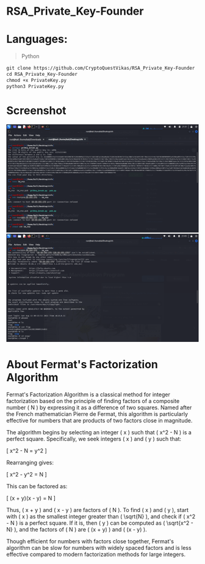 # RSA_Private_Key-Founder

# **Languages:**
> Python

```
git clone https://github.com/CryptoQuestVikas/RSA_Private_Key-Founder
cd RSA_Private_Key-Founder
chmod +x PrivateKey.py
python3 PrivateKey.py
```
# **Screenshot**
![](/img/pri.png)
![](/img/pri1.png)

# **About Fermat's Factorization Algorithm**
Fermat's Factorization Algorithm is a classical method for integer factorization based on the principle of finding factors of a composite number \( N \) by expressing it as a difference of two squares. Named after the French mathematician Pierre de Fermat, this algorithm is particularly effective for numbers that are products of two factors close in magnitude.

The algorithm begins by selecting an integer \( x \) such that \( x^2 - N \) is a perfect square. Specifically, we seek integers \( x \) and \( y \) such that:

\[ x^2 - N = y^2 \]

Rearranging gives:

\[ x^2 - y^2 = N \]

This can be factored as:

\[ (x + y)(x - y) = N \]

Thus, \( x + y \) and \( x - y \) are factors of \( N \). To find \( x \) and \( y \), start with \( x \) as the smallest integer greater than \( \sqrt{N} \), and check if \( x^2 - N \) is a perfect square. If it is, then \( y \) can be computed as \( \sqrt{x^2 - N} \), and the factors of \( N \) are \( (x + y) \) and \( (x - y) \).

Though efficient for numbers with factors close together, Fermat's algorithm can be slow for numbers with widely spaced factors and is less effective compared to modern factorization methods for large integers.
